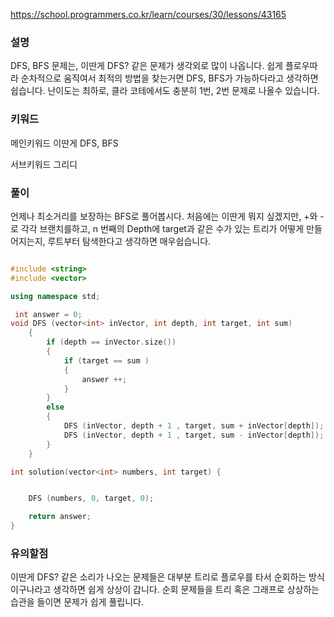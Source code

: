 https://school.programmers.co.kr/learn/courses/30/lessons/43165
### 설명 

DFS, BFS 문제는, 이딴게 DFS? 같은 문제가 생각외로 많이 나옵니다. 쉽게 플로우따라 순차적으로 움직여서 최적의 방법을 찾는거면 DFS, BFS가 가능하다라고 생각하면 쉽습니다. 
난이도는 최하로, 클라 코테에서도 충분히 1번, 2번 문제로 나올수 있습니다. 


### 키워드 

메인키워드 
이딴게 DFS, BFS

서브키워드 
그리디

### 풀이

언제나 최소거리를 보장하는 BFS로 풀어봅시다. 
처음에는 이딴게 뭐지 싶겠지만, +와 -로 각각 브랜치를하고, n 번째의 Depth에 target과 같은 수가 있는 트리가 어떻게 만들어지는지, 루트부터 탐색한다고 생각하면 매우쉽습니다. 

```cpp

#include <string>
#include <vector>

using namespace std;

 int answer = 0;
void DFS (vector<int> inVector, int depth, int target, int sum)
    { 
        if (depth == inVector.size())
        {
            if (target == sum )
            {
                answer ++; 
            }
        }
        else 
        {
            DFS (inVector, depth + 1 , target, sum + inVector[depth]);
            DFS (inVector, depth + 1 , target, sum - inVector[depth]);
        }
    }

int solution(vector<int> numbers, int target) {


    DFS (numbers, 0, target, 0); 

    return answer;
}
```


### 유의할점 

이딴게 DFS? 같은 소리가 나오는 문제들은 대부분 트리로 플로우를 타서 순회하는 방식이구나라고 생각하면 쉽게 상상이 갑니다. 순회 문제들을 트리 혹은 그래프로 상상하는 습관을 들이면 문제가 쉽게 풀립니다.